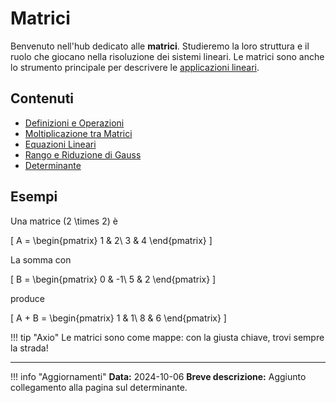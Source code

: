 # Matrici

Benvenuto nell'hub dedicato alle **matrici**. Studieremo la loro struttura e il ruolo che giocano nella risoluzione dei sistemi lineari. Le matrici sono anche lo strumento principale per descrivere le [applicazioni lineari](../applicazioni-lineari/index.md).

## Contenuti

- [Definizioni e Operazioni](definizioni.md)
- [Moltiplicazione tra Matrici](moltiplicazione-tra-matrici.md)
- [Equazioni Lineari](equazioni-lineari.md)
- [Rango e Riduzione di Gauss](rango-e-riduzione-di-gauss.md)
- [Determinante](determinante.md)

## Esempi

Una matrice \(2 \times 2\) è

\[
A = \begin{pmatrix}
1 & 2\\
3 & 4
\end{pmatrix}
\]

La somma con

\[
B = \begin{pmatrix}
0 & -1\\
5 & 2
\end{pmatrix}
\]

produce

\[
A + B = \begin{pmatrix}
1 & 1\\
8 & 6
\end{pmatrix}
\]

!!! tip "Axio"
    Le matrici sono come mappe: con la giusta chiave, trovi sempre la strada!

---

!!! info "Aggiornamenti"
    **Data:** 2024-10-06
    **Breve descrizione:** Aggiunto collegamento alla pagina sul determinante.

